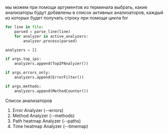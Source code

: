 мы можем при помощи аргументов из терминала выбрать, какие анализаторы будут добавлены в список активных анализаторов, каждый из которых будет получать строку при помощи цикла for
```python
for line in file:
    parsed = parse_line(line)
    for analyzer in active_analyzers:
        analyzer.process(parsed)
```
```python
analyzers = []

if args.top_ips:
    analyzers.append(TopIPAnalyzer())

if args.errors_only:
    analyzers.append(ErrorFilter())

if args.methods:
    analyzers.append(MethodCounter())
```
Список анализаторов
1) Error Analyzer (--errors)
2) Method Analyzer (--methods)
3) Path heatmap Analyzer (--paths)
4) Time heatmap Analyzer (--timemap)
